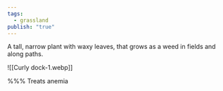```yaml
---
tags:
  - grassland
publish: "true"
---
```


A tall, narrow plant with waxy leaves, that grows as a weed in fields and along paths.

![[Curly dock-1.webp]]

%%%
Treats anemia